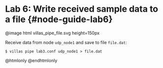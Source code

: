 # Lab 6: Write received sample data to a file {#node-guide-lab6}

@image html villas_pipe_file.svg height=150px

Receive data from node `udp_node1` and save to file `file.dat`:

```
$ villas pipe lab3.conf udp_node1 > file.dat
```

@htmlonly
<asciinema-player rows="25" cols="500" poster="npt:0:13"  src="recordings/terminal/lab6.json">
@endhtmlonly